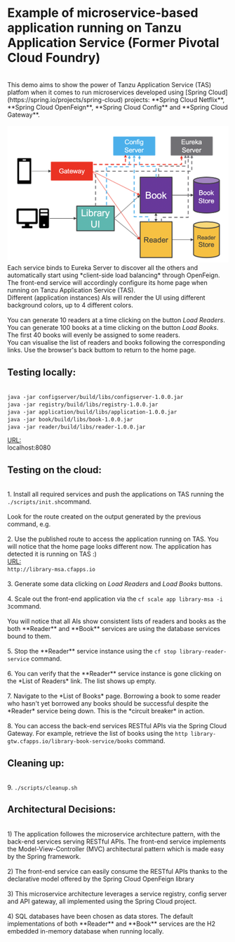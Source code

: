 # Example of microservice-based application running on Tanzu Application Service (Former Pivotal Cloud Foundry)
<br>
This demo aims to show the power of Tanzu Application Service (TAS) platfom when it comes to run microservices developed using [Spring Cloud](https://spring.io/projects/spring-cloud) projects: **Spring Cloud Netflix**, **Spring Cloud OpenFeign**, **Spring Cloud Config** and **Spring Cloud Gateway**.
<br>
<br>
<img src="scMSA.png"> 
<br>
Each service binds to Eureka Server to discover all the others and automatically start using *client-side load balancing* through OpenFeign. The front-end service will accordingly configure its home page when running on Tanzu Application Service (TAS).<br>
Different (application instances) AIs will render the UI using different background colors, up to 4 different colors.<br>
<br>
You can generate 10 readers at a time clicking on the button <i>Load Readers</i>.<br>
You can generate 100 books at a time clicking on the button <i>Load Books</i>. The first 40 books will evenly be assigned to some readers.<br>
You can visualise the list of readers and books following the corresponding links. Use the browser's back buttom to return to the home page.<br>
<p/>
<p/>
<h2>Testing locally:</h2>
<br>
<code>java -jar configserver/build/libs/configserver-1.0.0.jar</code><br>
<code>java -jar registry/build/libs/registry-1.0.0.jar</code><br>
<code>java -jar application/build/libs/application-1.0.0.jar</code><br>
<code>java -jar book/build/libs/book-1.0.0.jar</code><br>
<code>java -jar reader/build/libs/reader-1.0.0.jar</code><br>
<p/>
<ins>URL:</ins><br>
localhost:8080
<p/>
<p/>
<h2>Testing on the cloud:</h2>
<br>
1. Install all required services and push the applications on TAS running the <code>./scripts/init.sh</code>command.<br>
<br>
Look for the route created on the output generated by the previous command, e.g.<br>
<br>
2. Use the published route to access the application running on TAS. You will notice that the home page looks different now. The application has detected it is running on TAS :) <br>
<ins>URL:</ins><br>
<code>http://library-msa.cfapps.io</code><br>
<br>
3. Generate some data clicking on <i>Load Readers</i> and <i>Load Books</i> buttons.<br>
<br>
4. Scale out the front-end application via the <code>cf scale app library-msa -i 3</code>command.<br>
<br>
You will notice that all AIs show consistent lists of readers and books as the both **Reader** and **Book** services are using the database services bound to them.<br>
<br>
5. Stop the **Reader** service instance using the <code>cf stop library-reader-service</code> command.<br>
<br>
6. You can verify that the **Reader** service instance is gone clicking on the *List of Readers* link. The list shows up empty.<br>
<br>
7. Navigate to the *List of Books* page. Borrowing a book to some reader who hasn't yet borrowed any books should be successful despite the *Reader* service being down. This is the *circuit breaker* in action.<br>
<br>
8. You can access the back-end services RESTful APIs via the Spring Cloud Gateway. For example, retrieve the list of books using the <code>http library-gtw.cfapps.io/library-book-service/books</code> command.
<p/>
<p/>
<h2>Cleaning up:</h2>
<br>
9. <code>./scripts/cleanup.sh</code><br>
<p/>
<p/>
<h2>Architectural Decisions:</h2>
<br>
1) The application followes the microservice architecture pattern, with the back-end services serving RESTful APIs. The front-end service implements the Model-View-Controller (MVC) architectural pattern which is made easy by the Spring framework.<br> 
<br>
2) The front-end service can easily consume the RESTful APIs thanks to the declarative model offered by the Spring Cloud OpenFeign library<br>
<br>
3) This microservice architecture leverages a service registry, config server and API gateway, all implemented using the Spring Cloud project.<br>
<br>
4) SQL databases have been chosen as data stores. The default implementations of both **Reader** and **Book** services are the H2 embedded in-memory database when running locally.<br>

